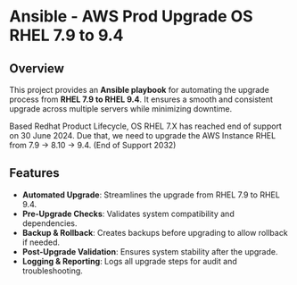# Ansible - AWS Prod Upgrade OS RHEL 7.9 to 9.4

## Overview
This project provides an **Ansible playbook** for automating the upgrade process from **RHEL 7.9 to RHEL 9.4**. 
It ensures a smooth and consistent upgrade across multiple servers while minimizing downtime.

Based Redhat Product Lifecycle, OS RHEL 7.X has reached end of support on 30 June 2024.
Due that, we need to upgrade the AWS Instance RHEL from 7.9 -> 8.10 -> 9.4. (End of Support 2032)

## Features
- **Automated Upgrade**: Streamlines the upgrade from RHEL 7.9 to RHEL 9.4.
- **Pre-Upgrade Checks**: Validates system compatibility and dependencies.
- **Backup & Rollback**: Creates backups before upgrading to allow rollback if needed.
- **Post-Upgrade Validation**: Ensures system stability after the upgrade.
- **Logging & Reporting**: Logs all upgrade steps for audit and troubleshooting.

